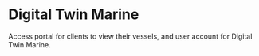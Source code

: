 # Digital Twin Marine
Access portal for clients to view their vessels, and user account for Digital Twin Marine.

